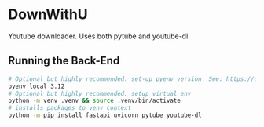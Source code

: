 # DownWithU
Youtube downloader. Uses both pytube and youtube-dl.

## Running the Back-End
```bash
# Optional but highly recommended: set-up pyenv version. See: https://dev.to/otamm/python-version-management-with-pyenv-3fig
pyenv local 3.12
# Optional but highly recommended: setup virtual env
python -m venv .venv && source .venv/bin/activate
# installs packages to venv context
python -m pip install fastapi uvicorn pytube youtube-dl
```